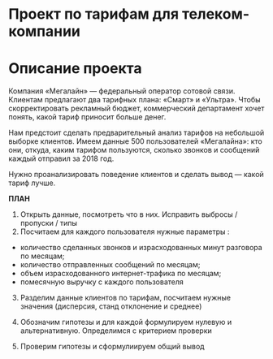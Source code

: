 # Проект по тарифам для телеком-компании

# Описание проекта

Компания «Мегалайн» — федеральный оператор сотовой связи. 
Клиентам предлагают два тарифных плана: «Смарт» и «Ультра». Чтобы скорректировать рекламный бюджет, коммерческий департамент хочет понять, какой тариф приносит больше денег.


Нам предстоит сделать предварительный анализ тарифов на небольшой выборке клиентов. Имеем данные 500 пользователей «Мегалайна»: кто они, откуда, каким тарифом пользуются, сколько звонков и сообщений каждый отправил за 2018 год.

Нужно проанализировать поведение клиентов и сделать вывод — какой тариф лучше.




**ПЛАН**

1. Открыть данные, посмотреть что в них. Исправить выбросы / пропуски / типы
2. Посчитаем для каждого пользователя нужные параметры : 
* количество сделанных звонков и израсходованных минут разговора по месяцам;
* количество отправленных сообщений по месяцам;
* объем израсходованного интернет-трафика по месяцам;
* помесячную выручку с каждого пользователя


3. Разделим данные клиентов по тарифам, посчитаем нужные значения (дисперсия, станд отклонение и среднее)

4. Обозначим гипотезы и для каждой формулируем нулевую и альтернативную. Определимся с критерием проверки
5. Проверим гипотезы и сформулиируем общий вывод

